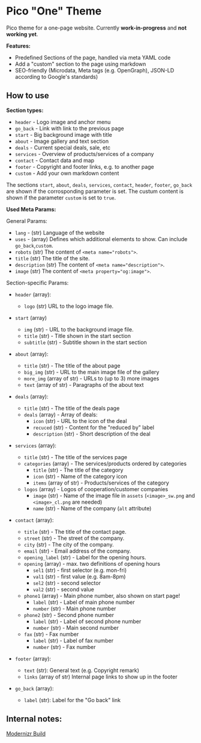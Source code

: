 Pico "One" Theme
==============

Pico theme for a one-page website. Currently **work-in-progress** and **not working yet**.

**Features:**

- Predefined Sections of the page, handled via meta YAML code
- Add a "custom" section to the page using markdown
- SEO-friendly (Microdata, Meta tags (e.g. OpenGraph), JSON-LD according to Google's standards)

How to use
----------

**Section types:**

- `header` - Logo image and anchor menu
- `go_back` - Link with link to the previous page
- `start` - Big background image with title
- `about` - Image gallery and text section
- `deals` - Current special deals, sale, etc
- `services` - Overview of products/services of a company
- `contact` - Contact data and map
- `footer` - Copyright and footer links, e.g. to another page
- `custom` - Add your own markdown content

The sections `start`, `about`, `deals`, `services`, `contact`, `header`, `footer`, `go_back` are shown if the corrosponding parameter is set. The custum content is shown if the parameter `custom` is set to `true`.

**Used Meta Params:**

General Params:

- `lang` - (str) Language of the website
- `uses` - (array) Defines which additional elements to show. Can include `go_back`,`custom`.
- `robots` (str) The content of `<meta name="robots">`.
- `title` (str) The title of the site.
- `description` (str) The content of `<meta name="description">`.
- `image` (str) The content of `<meta property="og:image">`. 

Section-specific Params:

- `header` (array):
    - `logo` (str) URL to the logo image file.

- `start` (array)
    - `img` (str) - URL to the background image file.
    - `title` (str) - Title shown in the start section
    - `subtitle` (str) - Subtitle shown in the start section

- `about` (array):
    - `title` (str) - The title of the about page
    - `big_img` (str) - URL to the main image file of the gallery
    - `more_img` (array of str) - URLs to (up to 3) more images
    - `text` (array of str) - Paragraphs of the about text

- `deals` (array):
    - `title` (str) - The title of the deals page
    - `deals` (array) - Array of deals:
        - `icon` (str) - URL to the icon of the deal
        - `recuced` (str) - Content for the "reduced by" label
        - `description` (str) - Short description of the deal

- `services` (array):
    - `title` (str) - The title of the services page
    - `categories` (array) - The services/products ordered by categories
        - `title` (str) - The title of the category
        - `icon` (str) - Name of the category icon
        - `items` (array of str) - Products/services of the category
    - `logos` (array) - Logos of cooperation/customer companies
        - `image` (str) - Name of the image file in `assets` (`<image>_sw.png` and `<image>_cl.png` are needed)
        - `name` (str) - Name of the company (`alt` attribute)

- `contact` (array):
    - `title` (str) - The title of the contact page.
    - `street` (str) - The street of the company.
    - `city` (str) - The city of the company.
    - `email` (str) - Email address of the company.
    - `opening_label` (str) - Label for the opening hours.
    - `opening` (array) - max. two definitions of opening hours
        - `sel1` (str) - first selector (e.g. mon-fri)
        - `val1` (str) - first value (e.g. 8am-8pm)
        - `sel2` (str) - second selector
        - `val2` (str) - second value
    - `phone1` (array) - Main phone number, also shown on start page!
        - `label` (str) - Label of main phone number
        - `number` (str) - Main phone number
    - `phone2` (str) - Second phone number
        - `label` (str) - Label of second phone number
        - `number` (str) - Main second number
    - `fax` (str) - Fax number
        - `label` (str) - Label of fax number
        - `number` (str) - Fax number

- `footer` (array):
    - `text` (str): General text (e.g. Copyright remark)
    - `links` (array of str) Internal page links to show up in the footer

- `go_back` (array):
    - `label` (str): Label for the "Go back" link

Internal notes:
-------------------

[Modernizr Build](https://codepen.io/anon/pen/WzQwej)